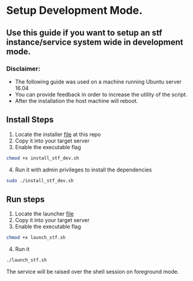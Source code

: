 
# Setup Development Mode.

## Use this guide if you want to setup an stf instance/service system wide in development mode.

### Disclaimer:
 - The following guide was used on a machine running Ubuntu server 16.04
 - You can provide feedback in order to increase the utility of the script.
 - After the installation the host machine will reboot.

## Install Steps
 1. Locate the installer [file](src/utils/install_stf_dev.sh) at this repo
 2. Copy it into your target server
 3. Enable the executable flag
 
 ```bash
 chmod +x install_stf_dev.sh
 ```
 4. Run it with admin privileges to install the dependencies
 
 ```bash
 sudo ./install_stf_dev.sh
 ```

## Run steps
1. Locate the launcher [file](..src/utils/launch_stf.sh)
2. Copy it into your target server
3. Enable the executable flag

```bash
chmod +x launch_stf.sh
```
4. Run it

```bash
./launch_stf.sh
```


The service will be raised over the shell session on foreground mode.



